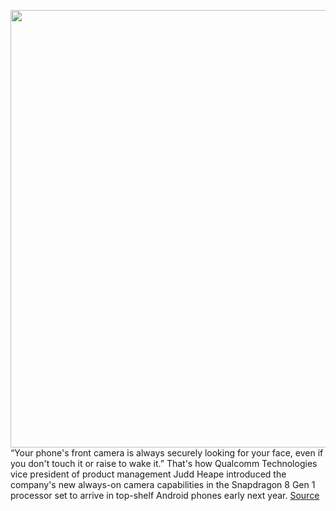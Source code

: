 <img src='https://cdn.vox-cdn.com/thumbor/PqaD_8MEG1dmEfX_xVnG2fQhM6A=/0x0:2040x1360/1200x800/filters:focal(857x517:1183x843)/cdn.vox-cdn.com/uploads/chorus_image/image/70214590/akrales_190819_3594_0298.0.jpg' width='700px' /><br/>
“Your phone's front camera is always securely looking for your face, even if you don't touch it or raise to wake it.” That's how Qualcomm Technologies vice president of product management Judd Heape introduced the company's new always-on camera capabilities in the Snapdragon 8 Gen 1 processor set to arrive in top-shelf Android phones early next year.
<a href='https://www.theverge.com/22811740/qualcomm-snapdragon-8-gen-1-always-on-camera-privacy-security-concerns'> Source <a/>